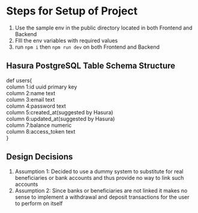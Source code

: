 # Steps for Setup of Project
1) Use the sample env in the public directory located in both Frontend and Backend
2) FIll the env variables with required values
3) run `npm i` then  `npm run dev` on both Frontend and Backend
## Hasura PostgreSQL Table Schema Structure
 def users{<br/> 
 column 1:id uuid primary key <br/> 
 column 2:name text <br/> 
 column 3:email text <br/> 
 column 4:password text <br/> 
 column 5:created_at(suggested by Hasura) <br/> 
 column 6:updated_at(suggested by Hasura) <br/> 
 column 7:balance numeric  <br/> 
 column 8:access_token text <br/> 
 }
 ## Design Decisions
 1) Assumption 1: Decided to use a dummy system to substitute for real beneficiaries or bank accounts and thus provide no way to link such accounts
 2) Assumption 2: Since banks or beneficiaries are not linked  it makes no sense to implement a withdrawal and deposit transactions for the user to perform on itself


